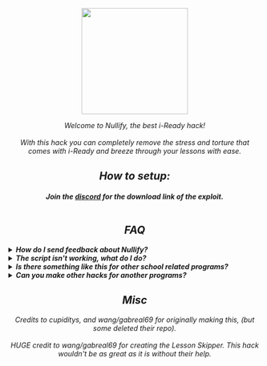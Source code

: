 </p>
<p align="center">
<img width="212" height="212" src="https://res.cloudinary.com/dbjqfa2al/image/upload/v1705299433/icon_nullify.png">
</p>

<p align="center">
<em>Welcome to Nullify, the best i-Ready hack!<br><br><em>
<em>With this hack you can completely remove the stress and torture that comes with i-Ready and breeze through your lessons with ease.</p><em>

<h2 align="center">How to setup:</h2>
<h4 align="center">Join the <a href="https://discord.gg/nullify">discord</a> for the download link of the exploit.<br><br>

<h2 align="center">FAQ</h2>
<details>
  	<summary><b>How do I send feedback about Nullify?</b></summary>

  You can make an issue on the Github repository or leave a comment on our Discord server (listed at the top of this page). But please, be sure to check the rest of the FAQ before bringing up an issue.
  </details>

  <details>
  	<summary><b>The script isn't working, what do I do?</b></summary>

  It may be that you have an old version (which is very common), or that you simply followed the wrong steps (i.e not putting a colon after javascript in the bookmarklet or just copied the code wrong. Make sure to check your code!). Always check either of these two options before complaining. Worst case scenario, it might be that the script has been patched, but it's not likely to happen for a while. If so, we will try to fix it as fast as possible so please be patient if ever happens.
  </details>

  <details>
  	<summary><b>Is there something like this for other school related programs?</b></summary>

  You can join the discord and ask for something to be made but your best bet would most likely be to use some of the following:
  <ul>
  	<li>look on github (Savvas Realize)</li>
  	<li>look on github (Deltamath)</li>
  	<li>look on github (Ed-Learning)</li>
  	<li>https://photomath.com/ (Math related)</li>
  </ul>
  </details>

<details>
  <summary><b>Can you make other hacks for another programs?</b></summary>

We could but really our main focus is i-Ready exploits. There is plenty of exploits on GitHub, just check before asking. You can ask & we will keep it as an suggestion.
</details>

<h2 align="center">Misc</h2>

<p align="center">
Credits to cupiditys, and wang/gabreal69 for originally making this, (but some deleted their repo).<br><br>
HUGE credit to wang/gabreal69 for creating the Lesson Skipper. This hack wouldn't be as great as it is without their help.<br><br>
